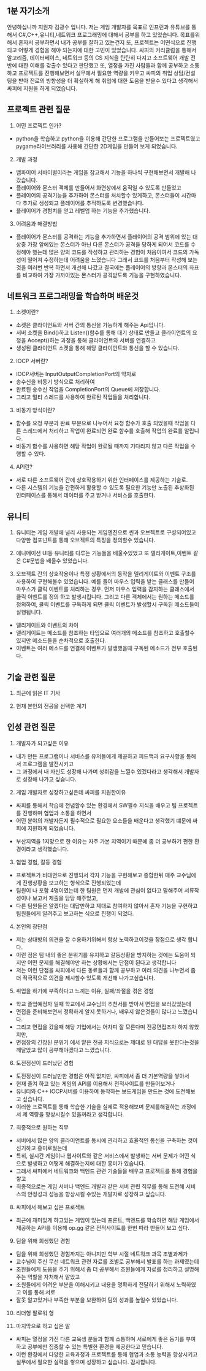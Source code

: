 ## 1분 자기소개 
안녕하십니까 지원자 김광수 입니다.
저는 게임 개발자를 목표로 인프런과 유튜브를 통해서 C#,C++,유니티,네트워크 프로그래밍에 대해서 공부를 하고 있었습니다.
목표를위해서 혼자서 공부하면서 내가 공부를 잘하고 있는건지 또, 프로젝트는 어떤식으로 진행되고 어떻게 경험을 해야 되는지에 대한 고민이 있었습니다.
싸피의 커리큘럼을 통해서 알고리즘, 데이터베이스, 네트워크 등의 CS 지식을 탄탄히 다지고 소프트웨어 개발 전반에 대한 이해를 갖출수 있다고 판단했고 
또, 열정을 가진 사람들과 함께 공부하고 소통하고 프로젝트를 진행해보면서 실무에서 필요한 역량을 키우고 
싸피의 취업 상담/컨설팅을 받아 진로의 방향성을 더 확실하게 해 취업에 대한 도움을 받을수 있다고 생각해서 싸피에 지원을 하게 되었습니다.


## 프로젝트 관련 질문

1. 어떤 프로젝트 인가?
- python을 학습하고 python을 이용해 간단한 프로그램을 만들어보는 프로젝트였고 pygame라이브러리를 사용해 간단한 2D게임을 만들어 보게 되었습니다.

2. 개발 과정
- 뱀파이어 서바이벌이라는 게임을 참고해서 기능을 하나씩 구현해보면서 개발해 나갔습니다.
- 플레이어와 몬스터 객체를 만들어서 화면상에서 움직일 수 있도록 만들었고
- 플레이어의 공격기능을 추가하여 몬스터를 처치할수 있게하고, 몬스터들이 시간마다 추가로 생성되고 플레이어를 추적하도록 변경했습니다.
- 플레이어가 경험치를 얻고 레벨업 하는 기능을 추가했습니다.

3. 어려움과 해결방법
- 플레이어가 몬스터를 공격하는 기능을 추가하면서
플레이어의 공격 범위에 있는 대상중 가장 앞에있는
몬스터가 아닌 다른 몬스터가 공격을 당하게 되어서
코드를 수정해야 했는데 많은 양의 코드를 작성하고 관리하는 경험이 처음이여서 코드의 가독성이 떨어져 수정하는데 어려움을 느꼈습니다 그래서 코드를 처음부터 작성해 보는것을 여러번 반복 하면서 개선해 나갔고 결국에는 플레이어의 방향과 몬스터의 좌표를 비교하여 가장 가까이있는 몬스터가 공격받도록 기능을 구현하였습니다.

## 네트워크 프로그래밍을 학습하며 배운것

1. 소켓이란?
- 소켓은 클라이언트와 서버 간의 통신을 가능하게 해주는 Api입니다.
- 서버 소켓을 Bind()하고 Listen()함수를 통해 대기 상태로 만들고 클라이언트의 요청을 Accept()하는 과정을 통해 클라이언트와 서버를 연결하고
- 생성된 클라이언트 소켓을 통해 해당 클라이언트와 통신을 할 수 있습니다.

2. IOCP 서버란?
- IOCP서버는 InputOutputCompletionPort의 약자로 
- 송수신을 비동기 방식으로 처리하여
- 완료된 송수신 작업을 CompletionPort의 Queue에 저장합니다.
- 그리고 멀티 스레드를 사용하여 완료된 작업들을 처리합니다.

3. 비동기 방식이란?
- 함수를 요청 부분과 완료 부분으로 나누어서 요청 함수가 호출 되었을때 작업을 다른 스레드에서 처리하고 작업이 완료되면 완료 함수를 호출해 작업의 완료를 알립니다.
- 비동기 함수를 사용하면 해당 작업이 완료될 때까지 기다리지 않고 다른 작업을 수행할 수 있다.

4. API란?
- 서로 다른 소프트웨어 간에 상호작용하기 위한 인터페이스를 제공하는 기술로.
- 다른 시스템의 기능을 간편하게 활용할 수 있도록 필요한 기능만 노출된 추상화된 인터페이스를 통해서 데이터를 주고 받거나 서비스를 호출한다.

## 유니티
1. 유니티는 게임 개발에 널리 사용되는 게임엔진으로 씬과 오브젝트로 구성되어있고 다양한 컴포넌트를 통해 오브젝트의 특징을 정의할수 있습니다.
2. 애니메이션 UI등 유니티를 다루는 기능들을 배울수있었고 또 델리게이트,이벤트 같은 C#문법을 배울수 있었습니다.

2. 오브젝트 간의 상호작용이나 특정 상황에서의 동작을 델리게이트와 이벤트 구조를 사용하여 구현해볼수 있었습니다.
예를 들어 마우스 입력을 받는 클래스를 만들어 마우스가 클릭 이벤트를 처리하는 경우. 먼저 마우스 입력을 감지하는 클래스에서 클릭 이벤트를 정의 하고 발생시킵니다.
그리고 다른 객체에서는 원하는 메소드를 정의하여, 클릭 이벤트를 구독하게 되면 클릭 이벤트가 발생할시 구독된 메소드들이 실행됩니다.

- 델리게이트와 이벤트의 차이
- 델리게이트는 메소드를 참조하는 타입으로 여러개의 메소드를 참조하고 호출할수 있지만 메소드들을 순차적으로 호출한다.
- 이벤트는 여러 메소드를 연결해 이벤트가 발생했을때 구독된 메소드가 전부 호출된다.

## 기술 관련 질문

1. 최근에 읽은 IT 기사

2. 현재 본인의 전공을 선택한 계기

## 인성 관련 질문

1. 개발자가 되고싶은 이유
- 내가 만든 프로그램이나 서비스를 유저들에게 제공하고 피드백과 요구사항을 통해서 프로그램을 발전시키고 
- 그 과정에서 내 자신도 성장해 나가며 성취감을 느낄수 있겠다라고 생각해서 개발자로 성장해 나가고 싶습니다.

2. 게임 개발자로 성장하고싶은데 싸피를 지원한이유
- 싸피를 통해서 학습에 전념할수 있는 환경에서 SW필수 지식을 배우고 팀 프로젝트를 진행하며 협업과 소통을 하면서
- 어떤 분야의 개발자든지 필수적으로 필요한 요소들을 배운다고 생각했기 떄문에 싸피에 지원하게 되었습니다.
+ 부산지역을 1지망으로 한 이유는 자주 가본 지역이기 때문에 좀 더 공부하기 편한 환경이라고 생각했습니다.

3. 협업 경험, 갈등 경험
- 프로젝트가 비대면으로 진행되서 각자 기능을 구현해보고 종합한뒤 매주 교수님에게 진행상황을 보고하는 형식으로 진행되었는데
- 팀원이 나 포함 4명이였는데 한 팀원은 먼저 개발에 관심이 없다고 말해주어 서류작성이나 보고서 제출을 담당 해주었고, 
- 다른 팀원들은 알겠다는 대답만하고 제대로 참여하지 않아서 혼자 기능을 구현하고 팀원들에게 알려주고 보고하는 식으로 진행이 되었다.

4. 본인의 장단점
- 저는 상대방의 의견을 잘 수용하기위해서 항상 노력하고이것을 장점으로 생각 합니다.
- 이런 점은 팀 내의 좋은 분위기를 유지하고 갈등상황을 방지하는 것에는 도움이 되지만 어떤 문제를 해결해야만 하는 상황에서는 단점이 된다고 생각합니다
- 저는 이런 단점을 싸피에서 다른 동료들과 함께 공부하고 여러 의견을 나누면서 좀 더 적극적으로 의견을 제시할수 있도록 개선해 나가고싶습니다.

5. 취업을 하기에 부족하다고 느끼는 이유, 실패/좌절을 겪은 경험
- 학교 졸업예정자 일때 학교에서 교수님의 추천서를 받아서 면접을 보러갔었는데
- 면접을 준비해보면서 정확하게 알지 못하거나, 배우지 않은것들이 많다고 느꼈습니다.
- 그리고 면접을 갔을때 해당 기업에서는 어차피 잘 모른다며 전공면접조차 하지 않았지만,
- 면접장의 긴장된 분위기 에서 얕은 전공 지식으로는 제대로 된 대답을 못한다는것을 깨달았고 많이 공부해야겠다고 느꼈습니다.

6. 도전정신이 드러났던 경험
- 도전정신이 드러날만한 경험은 아직 없지만, 싸피에서 좀 더 기본역량을 쌓아서
- 현재 즐겨 하고 있는 게임의 API를 이용해서 전적사이트를 만들어보거나
- 유니티와 C++ IOCP서버를 이용하여 동작하는 보드게임을 만드는 것에 도전해보고 싶습니다.
- 이러한 프로젝트를 통해 학습한 기술을 실제로 적용해보며 문제를해결하는 과정에서 제 역량을 향상시킬수 있을꺼라고 생각합니다.

7. 최종적으로 원하는 직무
- 서버에서 많은 양의 클라이언트를 동시에 관리하고 효율적인 통신을 구축하는 것이 신기하고 흥미로웠는데
- 특히, 실시간 게임이나 웹사이트와 같은 서비스에서 발생하는 서버 문제가 어떤 식으로 발생하고 어떻게 해결하는지에 대한 흥미가 있습니다.
- 그래서 싸피에서 네트워크와 백엔드 관련 기술들을 배우고 프로젝트를 통해 경험을 쌓고
- 최종적으로는 게임 서버나 백엔드 개발과 같은 서버 관련 직무를 통해 도전해 서비스의 안정성과 성능을 향상시킬 수있는 개발자로 성장하고 싶습니다.

8. 싸피에서 해보고 싶은 프로젝트
- 최근에 재미있게 하고있는 게임이 있는데 프론트, 백엔드를 학습하면 해당 게임에서 제공하는 API를 이용해 op.gg 같은 전적사이트를 한번 따라 만들어 보고 싶다.

9. 팀을 위해 희생했던 경험
- 팀을 위해 희생했던 경험까지는 아니지만 학부 시절 네트워크 과목 조별과제가
- 교수님이 주신 무선 네트워크 관련 자료를 조별로 공부해서 발표를 하는 과제였는데 
- 조원들에게 도움을 주기 위해서 좀 더 공부해서 조원들에게 자료를 정리하고 설명해주는 역할을 자처해서 맡았고
- 조원들에게 어려운 부분을 이해시키고 내용을 명확하게 전달하기 위해서 노력하였고 이를 통해 서로
- 잘못 알고있거나 부족한 부분을 보완하여 팀의 성과를 높일수 있었습니다.

10. 리더형 팔로워 형

9. 마지막으로 하고 싶은 말
- 싸피는 열정을 가진 다른 교육생 분들과 함께 소통하며 서로에게 좋은 동기를 부여하고 공부에만 집중할 수 있는 특별한 환경을 제공한다고 믿습니다.
- 이런 환경에서 다양한 교육과정과 프로젝트를 통해 협업과 소통 능력을 향상시키고 실무에서 필요한 실력을 쌓으며 성장하고 싶습니다. 감사합니다.

